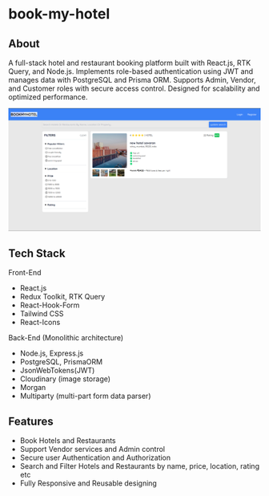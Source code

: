 # book-my-hotel

## About

A full-stack hotel and restaurant booking platform built with React.js, RTK Query, and Node.js. Implements role-based authentication using JWT and manages data with PostgreSQL and Prisma ORM. Supports Admin, Vendor, and Customer roles with secure access control. Designed for scalability and optimized performance.

![Book My Hotel Demo PNG](BOOKMYHOTEL.png)

## Tech Stack

Front-End

- React.js
- Redux Toolkit, RTK Query
- React-Hook-Form
- Tailwind CSS
- React-Icons

Back-End (Monolithic architecture)

- Node.js, Express.js
- PostgreSQL, PrismaORM
- JsonWebTokens(JWT)
- Cloudinary (image storage)
- Morgan
- Multiparty (multi-part form data parser)

## Features

- Book Hotels and Restaurants
- Support Vendor services and Admin control
- Secure user Authentication and Authorization
- Search and Filter Hotels and Restaurants by name, price, location, rating etc
- Fully Responsive and Reusable designing

<!-- ## Architecture

The application follows a standard Redux architecture:

- **Store**: Central state management with Redux Toolkit
- **Slice**: CryptoSlice for managing cryptocurrency data
- **API**: Simulated WebSocket service for real-time updates
- **Components**: React components for UI rendering

## Setup Instructions

1. Clone the repository:
   ```bash
   git clone https://github.com/yourusername/crypto-price-tracker.git
   cd crypto-price-tracker
   ```

2. Install dependencies:
   ```bash
   npm install
   ```

3. Start the development server:
   ```bash
   npm start
   ```

4. Open your browser and navigate to:
   ```
   http://localhost:3000
   ``` -->
<!--
## Project Structure

```
root/
  ├── backend/
  │   └── store.js          // Redux store configuration
  ├── features/
  │   └── crypto/
  │       ├── cryptoSlice.js // Redux slice for crypto data
  │       └── cryptoAPI.js   // Simulated WebSocket service
  ├── components/
  │   ├── CryptoTable.jsx   // Main table component
  │   ├── CryptoRow.jsx     // Individual row component
  │   └── PriceChange.jsx   // Price change display with colors
  ├── utils/
  │   └── formatters.js     // Utility functions for formatting
  ├── App.jsx               // Main application component
  └── index.js              // Application entry point
``` -->
